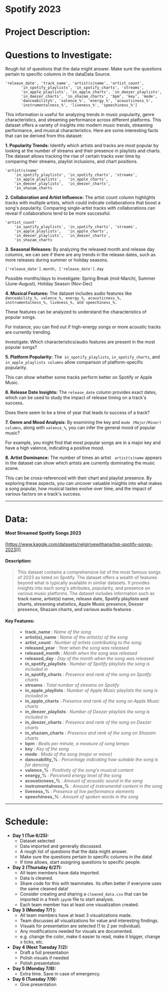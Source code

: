 # Spotify 2023

# Project Description:

# Questions to Investigate:

Rough list of questions that the data might answer. Make sure the questions pertain to specific columns in the dataData Source.

```
'release_date', 'track_name', 'artist(s)name', 'artist_count',
       'in_spotify_playlists', 'in_spotify_charts', 'streams',
       'in_apple_playlists', 'in_apple_charts', 'in_deezer_playlists',
       'in_deezer_charts', 'in_shazam_charts', 'bpm', 'key', 'mode',
       'danceability%', 'valence_%', 'energy_%', 'acousticness_%',
       'instrumentalness_%', 'liveness_%', 'speechiness_%']
```

This information is useful for analyzing trends in music popularity, genre characteristics, and streaming performance across different platforms.
This dataset offers a variety of insights into modern music trends, streaming performance, and musical characteristics. Here are some interesting facts that can be derived from this dataset:

**1. Popularity Trends:**
Identify which artists and tracks are most popular by looking at the number of streams and their presence in playlists and charts.
The dataset allows tracking the rise of certain tracks over time by comparing their streams, playlist inclusions, and chart positions.

```
'artist(s)name' 
	'in_spotify_playlists', 'in_spotify_charts', 'streams',
	'in_apple_playlists', 	'in_apple_charts', 
	'in_deezer_playlists',	'in_deezer_charts', 
	'in_shazam_charts
```


**2.  Collaboration and Artist Influence:**
The artist count column highlights tracks with multiple artists, which could indicate collaborations that boost a song's popularity.
Comparing single-artist tracks with collaborations can reveal if collaborations tend to be more successful.

```
'artist_count'
	'in_spotify_playlists', 'in_spotify_charts', 'streams',
	'in_apple_playlists', 	'in_apple_charts',
	'in_deezer_playlists',	'in_deezer_charts',
	'in_shazam_charts
```


**3.  Seasonal Releases:**
By analyzing the released month and release day columns, we can see if there are any trends in the release dates, such as more releases during summer or holiday seasons.

```
['release_date'].month, ['release_date'].day
```

Possible months/days to investigate:  Spring Break (mid-March), Summer (June-August), Holiday Season (Nov-Dec)

**4.  Musical Features:**
The dataset includes audio features like `danceability_%, valence_%, energy_%, acousticness_%, instrumentalness_%, liveness_%, and speechiness_%.` 

These features can be analyzed to understand the characteristics of popular songs. 

For instance, you can find out if high-energy songs or more acoustic tracks are currently trending.

Investigate: Which characteristics/audio features are present in the most popular songs? 

**5.  Platform Popularity:**
The` in_spotify_playlists`, `in_spotify_charts`, and `in_apple_playlists columns` allow comparison of platform-specific popularity. 

This can show whether some tracks perform better on Spotify or Apple Music.

**6.  Release Date Insights:**
The `release_date` column provides exact dates, which can be used to study the impact of release timing on a track's success.

Does there seem to be a time of year that leads to success of a track?  

**7.  Genre and Mood Analysis:**
By examining the key and `mode (Major/Minor) columns`, along with `valence_%`, you can infer the general mood of popular music?

For example, you might find that most popular songs are in a major key and have a high valence, indicating a positive mood.

**8.  Artist Dominance:**
The number of times an artist ` artist(s)name` appears in the dataset can show which artists are currently dominating the music scene. 

This can be cross-referenced with their chart and playlist presence.
By exploring these aspects, you can uncover valuable insights into what makes a song popular, how musical tastes evolve over time, and the impact of various factors on a track's success.

---

# Data:

#### Most Streamed Spotify Songs 2023

[https://www.kaggle.com/datasets/nelgiriyewithana/top-spotify-songs-2023]()

#### Description:

> This dataset contains a comprehensive list of the most famous songs of 2023 as listed on Spotify. The dataset offers a wealth of features beyond what is typically available in similar datasets. It provides insights into each song's attributes, popularity, and presence on various music platforms. The dataset includes information such as  **track name, artist(s) name, release date, Spotify playlists and charts, streaming statistics, Apple Music presence, Deezer presence, Shazam charts, and various audio features** .

#### Key Features:

> * **track_name** : *Name of the song*
> * **artist(s)_name** : *Name of the artist(s) of the song*
> * **artist_count** : *Number of artists contributing to the song*
> * **released_year** : *Year when the song was released*
> * **released_month** : *Month when the song was released*
> * **released_day** : *Day of the month when the song was released*
> * **in_spotify_playlists** : *Number of Spotify playlists the song is included in*
> * **in_spotify_charts** : *Presence and rank of the song on Spotify charts*
> * **streams** : *Total number of streams on Spotify*
> * **in_apple_playlists** : *Number of Apple Music playlists the song is included in*
> * **in_apple_charts** : *Presence and rank of the song on Apple Music charts*
> * **in_deezer_playlists** : *Number of Deezer playlists the song is included in*
> * **in_deezer_charts** : *Presence and rank of the song on Deezer charts*
> * **in_shazam_charts** : *Presence and rank of the song on Shazam charts*
> * **bpm** : *Beats per minute, a measure of song tempo*
> * **key** : *Key of the song*
> * **mode** : *Mode of the song (major or minor)*
> * **danceability_%** : *Percentage indicating how suitable the song is for dancing*
> * **valence_%** : *Positivity of the song's musical content*
> * **energy_%** : *Perceived energy level of the song*
> * **acousticness_%** : *Amount of acoustic sound in the song*
> * **instrumentalness_%** : *Amount of instrumental content in the song*
> * **liveness_%** : *Presence of live performance elements*
> * **speechiness_%** : *Amount of spoken words in the song*

---

# Schedule:

* **Day 1 (Tue 6/25):**
  * Dataset selected
  * Data imported and generally discussed.
  * A rough list of questions that the data might answer.
  * Make sure the questions pertain to specific columns in the data!
  * If time allows, start assigning questions to specific people.
* **Day 2 (Thursday 6/27):**
  * All team members have data imported.
  * Data is cleaned.
  * Share code for this with teammates. Its often better if everyone uses the same cleaned data!
  * Consider creating and sharing a `cleaned_data.csv` that can be imported in a fresh `ipynb` file to start analysis.
  * Each team member has at least one visualization created.
* **Day 3 (Monday 7/1 ):**
  * All team members have at least 3 visualizations made.
  * Team discusses all visualizations for value and interesting findings.
  * Visuals for presentation are selected (1 to 2 per individual).
  * Any modifications needed for visuals are documented.
  * e.g. change the color, make it easier to read, make it bigger, change x ticks, etc.
* **Day 4 (Next Tuesday 7/2):**
  * Draft a full presentation
  * Polish visuals if needed
  * Polish presentation
* **Day 5 (Monday 7/8):**
  * Extra time. Save in case of emergency.
* **Day 6 (Tuesday 7/9):**
  * Give presentation
